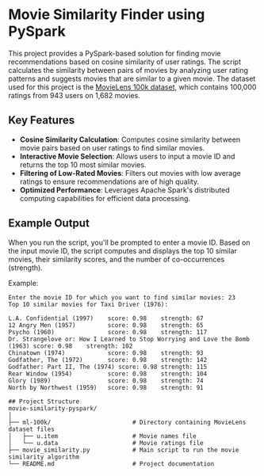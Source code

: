 # Movie Similarity Finder using PySpark

This project provides a PySpark-based solution for finding movie recommendations based on cosine similarity of user ratings. The script calculates the similarity between pairs of movies by analyzing user rating patterns and suggests movies that are similar to a given movie. The dataset used for this project is the [MovieLens 100k dataset](https://grouplens.org/datasets/movielens/100k/), which contains 100,000 ratings from 943 users on 1,682 movies.

## Key Features

- **Cosine Similarity Calculation**: Computes cosine similarity between movie pairs based on user ratings to find similar movies.
- **Interactive Movie Selection**: Allows users to input a movie ID and returns the top 10 most similar movies.
- **Filtering of Low-Rated Movies**: Filters out movies with low average ratings to ensure recommendations are of high quality.
- **Optimized Performance**: Leverages Apache Spark's distributed computing capabilities for efficient data processing.

## Example Output

When you run the script, you'll be prompted to enter a movie ID. Based on the input movie ID, the script computes and displays the top 10 similar movies, their similarity scores, and the number of co-occurrences (strength).

Example:

```plaintext
Enter the movie ID for which you want to find similar movies: 23
Top 10 similar movies for Taxi Driver (1976):

L.A. Confidential (1997)    score: 0.98    strength: 67
12 Angry Men (1957)         score: 0.98    strength: 65
Psycho (1960)               score: 0.98    strength: 117
Dr. Strangelove or: How I Learned to Stop Worrying and Love the Bomb (1963) score: 0.98    strength: 102
Chinatown (1974)            score: 0.98    strength: 93
Godfather, The (1972)       score: 0.98    strength: 142
Godfather: Part II, The (1974) score: 0.98 strength: 115
Rear Window (1954)          score: 0.98    strength: 104
Glory (1989)                score: 0.98    strength: 74
North by Northwest (1959)   score: 0.98    strength: 91

## Project Structure
movie-similarity-pyspark/
│
├── ml-100k/                       # Directory containing MovieLens dataset files
│   ├── u.item                     # Movie names file
│   └── u.data                     # Movie ratings file
├── movie_similarity.py            # Main script to run the movie similarity algorithm
└── README.md                      # Project documentation
